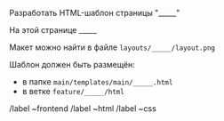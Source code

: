 Разработать HTML-шаблон страницы "_____"

На этой странице _____

Макет можно найти в файле `layouts/_____/layout.png`

Шаблон должен быть размещён:
- в папке `main/templates/main/_____.html`
- в ветке `feature/_____/html`

/label ~frontend
/label ~html
/label ~css
